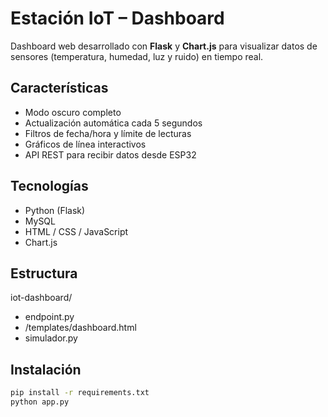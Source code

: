 # Estación IoT – Dashboard

Dashboard web desarrollado con **Flask** y **Chart.js** para visualizar datos de sensores (temperatura, humedad, luz y ruido) en tiempo real.

## Características
- Modo oscuro completo
- Actualización automática cada 5 segundos
- Filtros de fecha/hora y límite de lecturas
- Gráficos de línea interactivos
- API REST para recibir datos desde ESP32

## Tecnologías
- Python (Flask)
- MySQL
- HTML / CSS / JavaScript
- Chart.js

## Estructura
iot-dashboard/
   - endpoint.py
   - /templates/dashboard.html
   - simulador.py

## Instalación
```bash
pip install -r requirements.txt
python app.py
